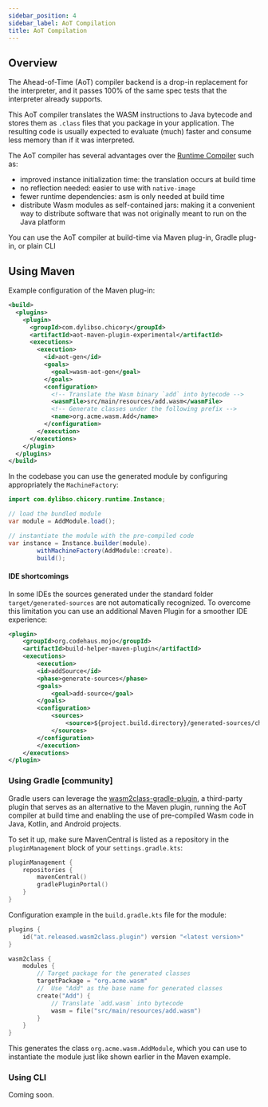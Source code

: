 ```yaml
---
sidebar_position: 4
sidebar_label: AoT Compilation
title: AoT Compilation
---
```

## Overview

The Ahead-of-Time (AoT) compiler backend is a drop-in replacement for the interpreter, and it passes 100% of the same 
spec tests that the interpreter already supports.

This AoT compiler translates the WASM instructions to Java bytecode and stores them as `.class` files
that you package in your application.  The resulting code is usually expected to evaluate (much) faster and 
consume less memory than if it was interpreted.

The AoT compiler has several advantages over the [Runtime Compiler](runtime-compiler.md) such as: 

- improved instance initialization time: the translation occurs at build time
- no reflection needed: easier to use with `native-image`
- fewer runtime dependencies: asm is only needed at build time
- distribute Wasm modules as self-contained jars: making it a convenient way to distribute software that was not originally meant to run on the Java platform

You can use the AoT compiler at build-time via Maven plug-in, Gradle plug-in, or plain CLI

## Using Maven

Example configuration of the Maven plug-in:

```xml
<build>
  <plugins>
    <plugin>
      <groupId>com.dylibso.chicory</groupId>
      <artifactId>aot-maven-plugin-experimental</artifactId>
      <executions>
        <execution>
          <id>aot-gen</id>
          <goals>
            <goal>wasm-aot-gen</goal>
          </goals>
          <configuration>
            <!-- Translate the Wasm binary `add` into bytecode -->
            <wasmFile>src/main/resources/add.wasm</wasmFile>
            <!-- Generate classes under the following prefix -->
            <name>org.acme.wasm.Add</name>
          </configuration>
        </execution>
      </executions>
    </plugin>
  </plugins>
</build>
```

In the codebase you can use the generated module by configuring appropriately the `MachineFactory`:

<!--
```java
//DEPS com.dylibso.chicory:docs-lib:999-SNAPSHOT
//DEPS com.dylibso.chicory:runtime:999-SNAPSHOT

import com.dylibso.chicory.wasm.Parser;
import com.dylibso.chicory.wasm.WasmModule;
import com.dylibso.chicory.runtime.Instance;
import com.dylibso.chicory.runtime.Machine;
import com.dylibso.chicory.runtime.InterpreterMachine;

docs.FileOps.copyFromWasmCorpus("count_vowels.rs.wasm", "your.wasm");

// mocking up the generated code
class AddModule {

    public static WasmModule load() {
      return Parser.parse(new File("your.wasm"));
    }

    public static Machine create(Instance instance) {
        return new InterpreterMachine(instance);
    }
}
```
-->

```java
import com.dylibso.chicory.runtime.Instance;

// load the bundled module
var module = AddModule.load();

// instantiate the module with the pre-compiled code
var instance = Instance.builder(module).
        withMachineFactory(AddModule::create).
        build();
```

#### IDE shortcomings

In some IDEs the sources generated under the standard folder `target/generated-sources` are not automatically recognized.
To overcome this limitation you can use an additional Maven Plugin for a smoother IDE experience:

```xml
<plugin>
    <groupId>org.codehaus.mojo</groupId>
    <artifactId>build-helper-maven-plugin</artifactId>
    <executions>
        <execution>
        <id>addSource</id>
        <phase>generate-sources</phase>
        <goals>
            <goal>add-source</goal>
        </goals>
        <configuration>
            <sources>
                <source>${project.build.directory}/generated-sources/chicory-aot</source>
            </sources>
        </configuration>
        </execution>
    </executions>
</plugin>
```

### Using Gradle [community]

Gradle users can leverage the [wasm2class-gradle-plugin](https://github.com/illarionov/wasm2class-gradle-plugin),
a third-party plugin that serves as an alternative to the Maven plugin, running the AoT compiler at build time
and enabling the use of pre-compiled Wasm code in Java, Kotlin, and Android projects.

To set it up, make sure MavenCentral is listed as a repository in the `pluginManagement` block of your `settings.gradle.kts`:

```kotlin
pluginManagement {
    repositories {
        mavenCentral()
        gradlePluginPortal()
    }
}
```

Configuration example in the `build.gradle.kts` file for the module:

```kotlin
plugins {
    id("at.released.wasm2class.plugin") version "<latest version>"
}

wasm2class {
    modules {
        // Target package for the generated classes
        targetPackage = "org.acme.wasm"
        //  Use "Add" as the base name for generated classes
        create("Add") {
            // Translate `add.wasm` into bytecode
            wasm = file("src/main/resources/add.wasm")
        }
    }
}
```

This generates the class `org.acme.wasm.AddModule`, which you can use to instantiate the module just like shown earlier
in the Maven example.

### Using CLI

Coming soon.

<!--
```java
docs.FileOps.writeResult("docs/experimental", "aot-compiler.md.result", "empty");
```
-->

